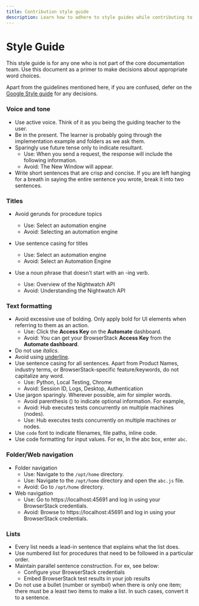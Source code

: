 ```yaml
---
title: Contribution style guide
description: Learn how to adhere to style guides while contributing to Nightwatch
---
```


<div class="page-header"><h1>Style Guide</h1></div>

This style guide is for any one who is not part of the core documentation team. Use this document as a primer to make decisions about appropriate word choices.

Apart from the guidelines mentioned here, if you are confused, defer on the [Google Style guide](https://google.github.io/styleguide/) for any decisions. 

### Voice and tone

* Use active voice. Think of it as you being the guiding teacher to the user. 
* Be in the present. The learner is probably going through the implementation example and folders as we ask them.
* Sparingly use future tense only to indicate resultant. 
    * Use: When you send a request, the response will include the following information.
    * Avoid: The New Window will appear.
* Write short sentences that are crisp and concise. If you are left hanging for a breath in saying the entire sentence you wrote, break it into two sentences.

### Titles

* Avoid gerunds for procedure topics 
    * Use: Select an automation engine
    * Avoid: Selecting an automation engine

* Use sentence casing for titles
    * Use: Select an automation engine
    * Avoid: Select an Automation Engine

* Use a noun phrase that doesn't start with an -ing verb.
    * Use: Overview of the Nightwatch API
    * Avoid: Understanding the Nightwatch API

### Text formatting

* Avoid excessive use of bolding. Only apply bold for UI elements when referring to them as an action.
    * Use: Click the **Access Key** on the **Automate** dashboard.
    * Avoid: You can get your BrowserStack **Access Key** from the **Automate dashboard**. 
* Do not use <i>italics</i>.
* Avoid using <u>underline</u>.
* Use sentence casing for all sentences. Apart from Product Names, industry terms, or BrowserStack-specific feature/keywords, do not capitalize any word.
    * Use: Python, Local Testing, Chrome
    * Avoid: Session ID, Logs, Desktop, Authentication
* Use jargon sparingly. Wherever possible, aim for simpler words.
    * Avoid parenthesis () to indicate optional information. For example, 
    * Avoid: Hub executes tests concurrently on multiple machines (nodes).
    * Use: Hub executes tests concurrently on multiple machines or nodes.
* Use `code` font to indicate filenames, file paths, inline code.
* Use code formatting for input values. For ex, In the abc box, enter `abc`.

### Folder/Web navigation

* Folder navigation
    * Use: Navigate to the `/opt/home` directory.
    * Use: Navigate to the `/opt/home` directory and open the `abc.js` file.
    * Avoid: Go to `/opt/home` directory.
* Web navigation
    * Use: Go to https://localhost:45691 and log in using your BrowserStack credentials.
    * Avoid: Browse to https://localhost:45691 and log in using your BrowserStack credentials.

### Lists 

* Every list needs a lead-in sentence that explains what the list does.
* Use numbered list for procedures that need to be followed in a particular order.
* Maintain parallel sentence construction. For ex, see below: 
    * Configure your BrowserStack credentials
    * Embed BrowserStack test results in your job results
* Do not use a bullet (number or symbol) when there is only one item; there must be a least two
items to make a list. In such cases, convert it to a sentence.


